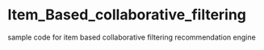 # Item_Based_collaborative_filtering
sample code for item based collaborative filtering recommendation engine
